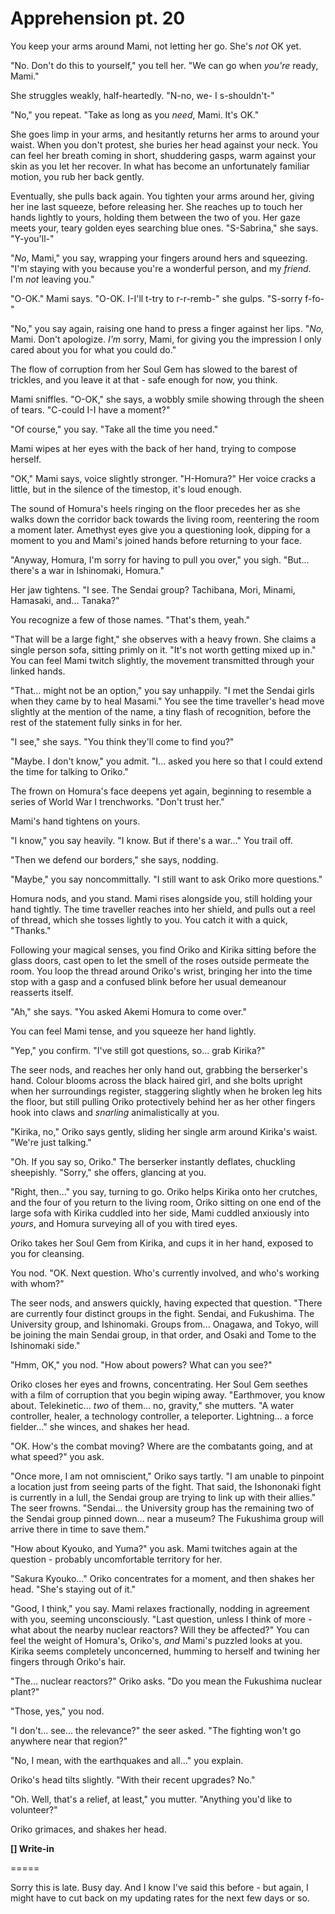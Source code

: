 # Apprehension pt. 20

You keep your arms around Mami, not letting her go. She's *not* OK yet.

"No. Don't do this to yourself," you tell her. "We can go when *you're* ready, Mami."

She struggles weakly, half-heartedly. "N-no, we- I s-shouldn't-"

"No," you repeat. "Take as long as you *need*, Mami. It's OK."

She goes limp in your arms, and hesitantly returns her arms to around your waist. When you don't protest, she buries her head against your neck. You can feel her breath coming in short, shuddering gasps, warm against your skin as you let her recover. In what has become an unfortunately familiar motion, you rub her back gently.

Eventually, she pulls back again. You tighten your arms around her, giving her ine last squeeze, before releasing her. She reaches up to touch her hands lightly to yours, holding them between the two of you. Her gaze meets your, teary golden eyes searching blue ones. "S-Sabrina," she says. "Y-you'll-"

"*No*, Mami," you say, wrapping your fingers around hers and squeezing. "I'm staying with you because you're a wonderful person, and my *friend*. I'm *not* leaving you."

"O-OK." Mami says. "O-OK. I-I'll t-try to r-r-remb-" she gulps. "S-sorry f-fo-"

"No," you say again, raising one hand to press a finger against her lips. "*No,* Mami. Don't apologize. *I'm* sorry, Mami, for giving you the impression I only cared about you for what you could do."

The flow of corruption from her Soul Gem has slowed to the barest of trickles, and you leave it at that - safe enough for now, you think.

Mami sniffles. "O-OK," she says, a wobbly smile showing through the sheen of tears. "C-could I-I have a moment?"

"Of course," you say. "Take all the time you need."

Mami wipes at her eyes with the back of her hand, trying to compose herself.

"OK," Mami says, voice slightly stronger. "H-Homura?" Her voice cracks a little, but in the silence of the timestop, it's loud enough.

The sound of Homura's heels ringing on the floor precedes her as she walks down the corridor back towards the living room, reentering the room a moment later. Amethyst eyes give you a questioning look, dipping for a moment to you and Mami's joined hands before returning to your face.

"Anyway, Homura, I'm sorry for having to pull you over," you sigh. "But... there's a war in Ishinomaki, Homura."

Her jaw tightens. "I see. The Sendai group? Tachibana, Mori, Minami, Hamasaki, and... Tanaka?"

You recognize a few of those names. "That's them, yeah."

"That will be a large fight," she observes with a heavy frown. She claims a single person sofa, sitting primly on it. "It's not worth getting mixed up in." You can feel Mami twitch slightly, the movement transmitted through your linked hands.

"That... might not be an option," you say unhappily. "I met the Sendai girls when they came by to heal Masami." You see the time traveller's head move slightly at the mention of the name, a tiny flash of recognition, before the rest of the statement fully sinks in for her.

"I see," she says. "You think they'll come to find you?"

"Maybe. I don't know," you admit. "I... asked you here so that I could extend the time for talking to Oriko."

The frown on Homura's face deepens yet again, beginning to resemble a series of World War I trenchworks. "Don't trust her."

Mami's hand tightens on yours.

"I know," you say heavily. "I know. But if there's a war..." You trail off.

"Then we defend our borders," she says, nodding.

"Maybe," you say noncommittally. "I still want to ask Oriko more questions."

Homura nods, and you stand. Mami rises alongside you, still holding your hand tightly. The time traveller reaches into her shield, and pulls out a reel of thread, which she tosses lightly to you. You catch it with a quick, "Thanks."

Following your magical senses, you find Oriko and Kirika sitting before the glass doors, cast open to let the smell of the roses outside permeate the room. You loop the thread around Oriko's wrist, bringing her into the time stop with a gasp and a confused blink before her usual demeanour reasserts itself.

"Ah," she says. "You asked Akemi Homura to come over."

You can feel Mami tense, and you squeeze her hand lightly.

"Yep," you confirm. "I've still got questions, so... grab Kirika?"

The seer nods, and reaches her only hand out, grabbing the berserker's hand. Colour blooms across the black haired girl, and she bolts upright when her surroundings register, staggering slightly when he broken leg hits the floor, but still pulling Oriko protectively behind her as her other fingers hook into claws and *snarling* animalistically at you.

"Kirika, no," Oriko says gently, sliding her single arm around Kirika's waist. "We're just talking."

"Oh. If you say so, Oriko." The berserker instantly deflates, chuckling sheepishly. "Sorry," she offers, glancing at you.

"Right, then..." you say, turning to go. Oriko helps Kirika onto her crutches, and the four of you return to the living room, Oriko sitting on one end of the large sofa with Kirika cuddled into her side, Mami cuddled anxiously into *yours*, and Homura surveying all of you with tired eyes.

Oriko takes her Soul Gem from Kirika, and cups it in her hand, exposed to you for cleansing.

You nod. "OK. Next question. Who's currently involved, and who's working with whom?"

The seer nods, and answers quickly, having expected that question. "There are currently four distinct groups in the fight. Sendai, and Fukushima. The University group, and Ishinomaki. Groups from... Onagawa, and Tokyo, will be joining the main Sendai group, in that order, and Osaki and Tome to the Ishinomaki side."

"Hmm, OK," you nod. "How about powers? What can you see?"

Oriko closes her eyes and frowns, concentrating. Her Soul Gem seethes with a film of corruption that you begin wiping away. "Earthmover, you know about. Telekinetic... *two* of them... no, gravity," she mutters. "A water controller, healer, a technology controller, a teleporter. Lightning... a force fielder..." she winces, and shakes her head.

"OK. How's the combat moving? Where are the combatants going, and at what speed?" you ask.

"Once more, I am not omniscient," Oriko says tartly. "I am unable to pinpoint a location just from seeing parts of the fight. That said, the Ishononaki fight is currently in a lull, the Sendai group are trying to link up with their allies." The seer frowns. "Sendai... the University group has the remaining two of the Sendai group pinned down... near a museum? The Fukushima group will arrive there in time to save them."

"How about Kyouko, and Yuma?" you ask. Mami twitches again at the question - probably uncomfortable territory for her.

"Sakura Kyouko..." Oriko concentrates for a moment, and then shakes her head. "She's staying out of it."

"Good, I think," you say. Mami relaxes fractionally, nodding in agreement with you, seeming unconsciously. "Last question, unless I think of more - what about the nearby nuclear reactors? Will they be affected?" You can feel the weight of Homura's, Oriko's, *and* Mami's puzzled looks at you. Kirika seems completely unconcerned, humming to herself and twining her fingers through Oriko's hair.

"The... nuclear reactors?" Oriko asks. "Do you mean the Fukushima nuclear plant?"

"Those, yes," you nod.

"I don't... see... the relevance?" the seer asked. "The fighting won't go anywhere near that region?"

"No, I mean, with the earthquakes and all..." you explain.

Oriko's head tilts slightly. "With their recent upgrades? No."

"Oh. Well, that's a relief, at least," you mutter. "Anything you'd like to volunteer?"

Oriko grimaces, and shakes her head.

**\[] Write-in**

\=====​

Sorry this is late. Busy day. And I know I've said this before - but again, I might have to cut back on my updating rates for the next few days or so.
